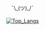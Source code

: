 <p align="center"> ¯\_(ツ)_/¯ <br/> <br/>
  <a href="https://github.com/anuraghazra/github-readme-stats">
     <img align="center" src="https://github-readme-stats.vercel.app/api/top-langs/?username=PashaBarahimi&theme=dark&langs_count=12&layout=compact" alt="Top_Langs">
  </a>
</p>
